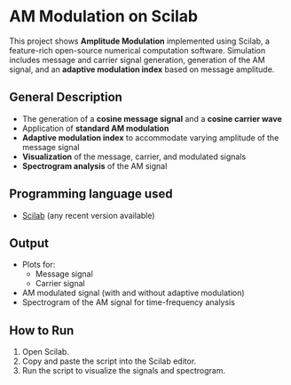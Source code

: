 
# AM Modulation on Scilab

This project shows **Amplitude Modulation** implemented using Scilab, a feature-rich open-source numerical computation software. Simulation includes message and carrier signal generation, generation of the AM signal, and an **adaptive modulation index** based on message amplitude.

## General Description
- The generation of a **cosine message signal** and a **cosine carrier wave**
- Application of **standard AM modulation**
- **Adaptive modulation index** to accommodate varying amplitude of the message signal
- **Visualization** of the message, carrier, and modulated signals
- **Spectrogram analysis** of the AM signal

## Programming language used

- [Scilab](https://www.scilab.org/) (any recent version available)


## Output

- Plots for:
  - Message signal
  - Carrier signal
- AM modulated signal (with and without adaptive modulation)
- Spectrogram of the AM signal for time-frequency analysis

## How to Run

1. Open Scilab.
2. Copy and paste the script into the Scilab editor.
3. Run the script to visualize the signals and spectrogram.
